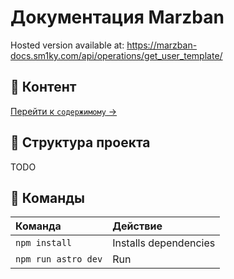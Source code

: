 # Документация Marzban

Hosted version available at: https://marzban-docs.sm1ky.com/api/operations/get_user_template/

## 🔗 Контент

[Перейти к `содержимому` →](/src/content/docs/)

## 🚀 Структура проекта

TODO

## 🧞 Команды

| Команда             | Действие              |
| :------------------ | :-------------------- |
| `npm install`       | Installs dependencies |
| `npm run astro dev` | Run                   |
